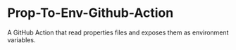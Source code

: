 # Prop-To-Env-Github-Action
A GitHub Action that read properties files and exposes them as environment variables.
